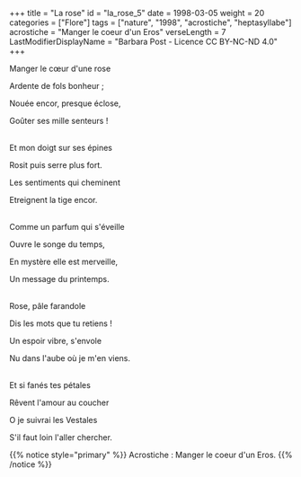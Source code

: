 +++
title = "La rose"
id = "la_rose_5"
date = 1998-03-05
weight = 20
categories = ["Flore"]
tags = ["nature", "1998", "acrostiche", "heptasyllabe"]
acrostiche = "Manger le coeur d'un Eros"
verseLength = 7
LastModifierDisplayName = "Barbara Post - Licence CC BY-NC-ND 4.0"
+++

Manger le cœur d'une rose

Ardente de fols bonheur ;

Nouée encor, presque éclose,

Goûter ses mille senteurs !

 \
Et mon doigt sur ses épines

Rosit puis serre plus fort.

Les sentiments qui cheminent

Etreignent la tige encor.

 \
Comme un parfum qui s'éveille

Ouvre le songe du temps,

En mystère elle est merveille,

Un message du printemps.

 \
Rose, pâle farandole

Dis les mots que tu retiens !

Un espoir vibre, s'envole

Nu dans l'aube où je m'en viens.

 \
Et si fanés tes pétales

Rêvent l'amour au coucher

O je suivrai les Vestales

S'il faut loin l'aller chercher.

{{% notice style="primary" %}}
Acrostiche : Manger le coeur d'un Eros.
{{% /notice %}}
